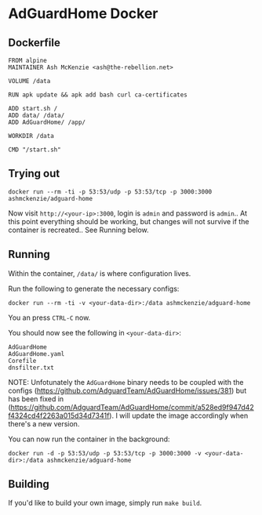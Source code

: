 # AdGuardHome Docker

## Dockerfile

```
FROM alpine
MAINTAINER Ash McKenzie <ash@the-rebellion.net>

VOLUME /data

RUN apk update && apk add bash curl ca-certificates

ADD start.sh /
ADD data/ /data/
ADD AdGuardHome/ /app/

WORKDIR /data

CMD "/start.sh"
```

## Trying out

`docker run --rm -ti -p 53:53/udp -p 53:53/tcp -p 3000:3000 ashmckenzie/adguard-home`

Now visit `http://<your-ip>:3000`, login is `admin` and password is `admin`..  At this point everything should be working, but changes will not survive if the container is recreated..  See Running below.

## Running

Within the container, `/data/` is where configuration lives.

Run the following to generate the necessary configs:

`docker run --rm -ti -v <your-data-dir>:/data ashmckenzie/adguard-home`

You an press `CTRL-C` now.

You should now see the following in `<your-data-dir>`:

```
AdGuardHome
AdGuardHome.yaml
Corefile
dnsfilter.txt
```

NOTE: Unfotunately the `AdGuardHome` binary needs to be coupled with the configs (https://github.com/AdguardTeam/AdGuardHome/issues/381) but has been fixed in (https://github.com/AdguardTeam/AdGuardHome/commit/a528ed9f947d42f4324cd4f2263a015d34d7341f).  I will update the image accordingly when there's a new version.

You can now run the container in the background:

`docker run -d -p 53:53/udp -p 53:53/tcp -p 3000:3000 -v <your-data-dir>:/data ashmckenzie/adguard-home`

## Building

If you'd like to build your own image, simply run `make build`.
